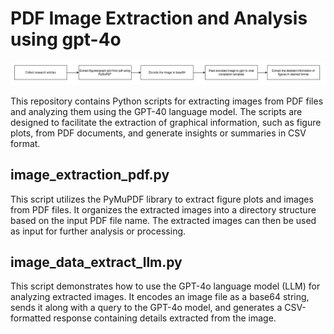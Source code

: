 # PDF Image Extraction and Analysis using gpt-4o

![Flow Chart](./Flow_chart.png)

This repository contains Python scripts for extracting images from PDF files and analyzing them using the GPT-40 language model. The scripts are designed to facilitate the extraction of graphical information, such as figure plots, from PDF documents, and generate insights or summaries in CSV format.

## image_extraction_pdf.py

This script utilizes the PyMuPDF library to extract figure plots and images from PDF files. It organizes the extracted images into a directory structure based on the input PDF file name. The extracted images can then be used as input for further analysis or processing.

## image_data_extract_llm.py

This script demonstrates how to use the GPT-4o language model (LLM) for analyzing extracted images. It encodes an image file as a base64 string, sends it along with a query to the GPT-4o model, and generates a CSV-formatted response containing details extracted from the image.


